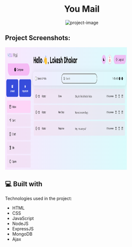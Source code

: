 <h1 align="center" id="title">You Mail</h1>

<p align="center"><img src="https://socialify.git.ci/lokeshdhakar97/YOU-Mail/image?description=1&amp;descriptionEditable=You%20Mail%20-%20A%20Mail%20Service%20Personal%20Minor%20Project&amp;font=KoHo&amp;forks=1&amp;issues=1&amp;language=1&amp;name=1&amp;owner=1&amp;pattern=Plus&amp;pulls=1&amp;stargazers=1&amp;theme=Light" alt="project-image"></p>

<h2>Project Screenshots:</h2>

<img src="./youMail.png" alt="project-screenshot" width="400" height="400/">

  
 <h2>💻 Built with</h2>

Technologies used in the project:

*   HTML
*   CSS
*   JavaScript
*   NodeJS
*   ExpressJS
*   MongoDB
*   Ajax